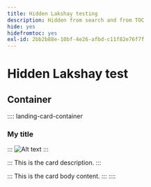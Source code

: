 ```yaml
---
title: Hidden Lakshay testing
description: Hidden from search and from TOC
hide: yes
hidefromtoc: yes
exl-id: 2bb2b88e-10bf-4e26-afbd-c11f82e76f7f
---
```

# Hidden Lakshay test

## Container

:::: landing-card-container

### My title

:::
![Alt text](https://gifdb.com/images/high/hasbulla-eating-listening-gossip-funny-reaction-wnm6riagxtvav91w.gif)
:::

:::
This is the card description.
:::

:::
This is the card body content.
:::
::::
